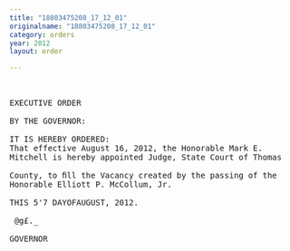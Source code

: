 ```yaml
---
title: "18803475208_17_12_01"
originalname: "18803475208_17_12_01"
category: orders
year: 2012
layout: order

---
```

<pre>
 

EXECUTIVE ORDER

BY THE GOVERNOR:

IT IS HEREBY ORDERED:
That effective August 16, 2012, the Honorable Mark E.
Mitchell is hereby appointed Judge, State Court of Thomas

County, to ﬁll the Vacancy created by the passing of the
Honorable Elliott P. McCollum, Jr.

THIS 5'7 DAYOFAUGUST, 2012.

 @g£._

GOVERNOR

</pre>

